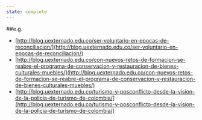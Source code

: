 ```yaml
---
state: complete
---
```

##e.g.
- [http://blog.uexternado.edu.co/ser-voluntario-en-epocas-de-reconciliacion/](http://blog.uexternado.edu.co/ser-voluntario-en-epocas-de-reconciliacion/)
- [http://blog.uexternado.edu.co/con-nuevos-retos-de-formacion-se-reabre-el-programa-de-conservacion-y-restauracion-de-bienes-culturales-muebles/](http://blog.uexternado.edu.co/con-nuevos-retos-de-formacion-se-reabre-el-programa-de-conservacion-y-restauracion-de-bienes-culturales-muebles/)
- [http://blog.uexternado.edu.co/turismo-y-posconflicto-desde-la-vision-de-la-policia-de-turismo-de-colombia/](http://blog.uexternado.edu.co/turismo-y-posconflicto-desde-la-vision-de-la-policia-de-turismo-de-colombia/)
